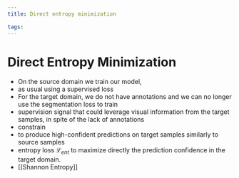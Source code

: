 ```yaml
---
title: Direct entropy minimization

tags: 
---
```


# Direct Entropy Minimization
 - On the source domain we train our model,
- as usual using a supervised loss
- For the target domain, we do not have annotations and we can no longer use the segmentation loss to train
- supervision signal that could leverage visual information from the target samples, in spite of the lack of annotations
- constrain
- to produce high-confident predictions on target samples similarly to source samples
- entropy loss $\mathcal{L}_{ent}$ to maximize directly the prediction confidence in the target domain.
- [[Shannon Entropy]]




















